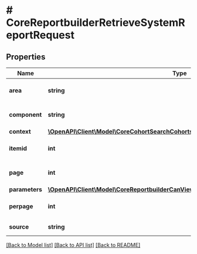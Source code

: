 # # CoreReportbuilderRetrieveSystemReportRequest

## Properties

Name | Type | Description | Notes
------------ | ------------- | ------------- | -------------
**area** | **string** | Report area | [optional] [default to '']
**component** | **string** | Report component | [optional] [default to '']
**context** | [**\OpenAPI\Client\Model\CoreCohortSearchCohortsRequestContext**](CoreCohortSearchCohortsRequestContext.md) |  |
**itemid** | **int** | Report item ID | [optional] [default to 0]
**page** | **int** | Page number | [optional] [default to 0]
**parameters** | [**\OpenAPI\Client\Model\CoreReportbuilderCanViewSystemReportRequestParametersInner[]**](CoreReportbuilderCanViewSystemReportRequestParametersInner.md) |  | [optional]
**perpage** | **int** | Reports per page | [optional] [default to 10]
**source** | **string** | Report class path |

[[Back to Model list]](../../README.md#models) [[Back to API list]](../../README.md#endpoints) [[Back to README]](../../README.md)
